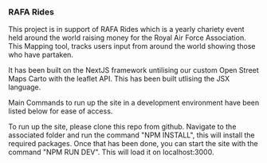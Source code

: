 ### RAFA Rides

This project is in support of RAFA Rides which is a yearly chariety event held around the world raising money for the Royal Air Force Association. This Mapping tool, tracks users input from around the world showing those who have partaken.

It has been built on the NextJS framework untilising our custom Open Street Maps Carto with the leaflet API. This has been built utlising the JSX language.

Main Commands to run up the site in a development environment have been listed below for ease of access.

To run up the site, please clone this repo from github. Navigate to the associated folder and run the command "NPM INSTALL", this will install the required packages. Once that has been done, you can start the site with the command "NPM RUN DEV". This will load it on localhost:3000.
